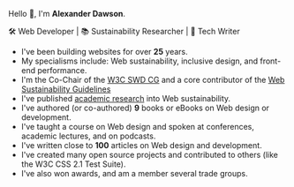 Hello 👋, I'm **Alexander Dawson**.

🛠 Web Developer | 📚 Sustainability Researcher | 📖 Tech Writer

- I've been building websites for over **25** years.
- My specialisms include: Web sustainability, inclusive design, and front-end performance.
- I'm the Co-Chair of the [W3C SWD CG](https://www.w3.org/community/sustyweb/) and a core contributor of the [Web Sustainability Guidelines](https://w3c.github.io/sustyweb/)
- I've published [academic research](https://websitesustainability.com/#content) into Web sustainability.
- I've authored (or co-authored) **9** books or eBooks on Web design or development.
- I've taught a course on Web design and spoken at conferences, academic lectures, and on podcasts.
- I've written close to **100** articles on Web design and development.
- I've created many open source projects and contributed to others (like the W3C CSS 2.1 Test Suite).
- I've also won awards, and am a member several trade groups.
